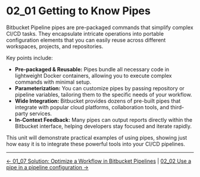 # 02_01 Getting to Know Pipes

Bitbucket Pipeline pipes are pre-packaged commands that simplify complex CI/CD tasks. They encapsulate intricate operations into portable configuration elements that you can easily reuse across different workspaces, projects, and repositories.

Key points include:

- **Pre-packaged & Reusable:** Pipes bundle all necessary code in lightweight Docker containers, allowing you to execute complex commands with minimal setup.
- **Parameterization:** You can customize pipes by passing repository or pipeline variables, tailoring them to the specific needs of your workflow.
- **Wide Integration:** Bitbucket provides dozens of pre-built pipes that integrate with popular cloud platforms, collaboration tools, and third-party services.
- **In-Context Feedback:** Many pipes can output reports directly within the Bitbucket interface, helping developers stay focused and iterate rapidly.

This unit will demonstrate practical examples of using pipes, showing just how easy it is to integrate these powerful tools into your CI/CD pipelines.

<!-- FooterStart -->
---
[← 01_07 Solution: Optimize a Workflow in Bitbucket Pipelines](../../ch1_pipeline_optimizations/01_07_solution_optimize_a_pipeline/README.md) | [02_02 Use a pipe in a pipeline configuration →](../02_02_use_a_pipe_in_a_pipeline_configuration/README.md)
<!-- FooterEnd -->
